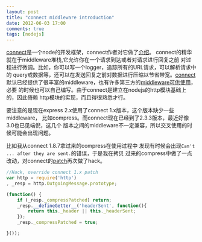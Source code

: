 ```yaml
---
layout: post
title: "connect middleware introduction"
date: 2012-06-03 17:00
comments: true
tags: [nodejs]
---
```


[connect][ref1]是一个node的开发框架，connect作者对它做了[介绍][ref2]。
connect的精华就在于middleware堆栈,它允许你在一个请求到达或者对请求进行回复之前
对过程进行微调。比如，你可以写一个logger，追踪所有的URL请求，可以解析请求中的
query或数据等，还可以在发送回复之前对数据进行压缩以节省带宽。[connect][ref1]
默认已经提供了很丰富的middleware，也有许多第三方的[middleware可供使用][ref4]，必要
的时候也可以自己编写。由于connect是建立在nodejs的http模块基础上的，因此倚赖
http模块的实现，而且得很熟悉才行。

要注意的是现在express 2.x使用了connect 1.x版本，这个版本缺少一些middleware，
比如compress。而connect现在已经到了2.3.3版本，最近好像3.0也已见端倪，这几个
版本之间的middleware不一定兼容，所以交叉使用的时候可能会出现问题。

比如我从connect 1.8.7拿过来的compress在使用过程中
发现有时候会出现`Can't ... after they are sent.`的错误，于是我在拷贝
过来的compress中做了一点改动，对connect的[patch][ref3]再次做了hack。

```javascript
//Hack, override connect 1.x patch
var http = require('http')
, _resp = http.OutgoingMessage.prototype;

(function() {
    if (_resp._compressPatched) return;
    _resp.__defineGetter__('headerSent', function(){
        return this._header || this._headerSent;
    });
    _resp._compressPatched = true;

}());
```


[ref1]: http://github.com/senchalabs/connect
[ref2]: http://howtonode.org/connect-it
[ref3]: https://github.com/senchalabs/connect/blob/1.8.7/lib/patch.js
[ref4]: https://github.com/senchalabs/connect/wiki
